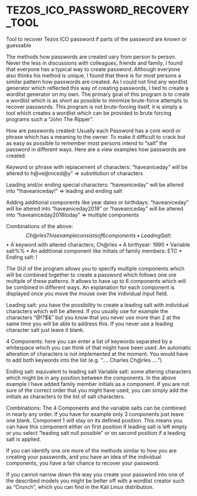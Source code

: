 # TEZOS_ICO_PASSWORD_RECOVERY_TOOL
Tool to recover Tezos ICO password if parts of the password are known or guessable 

The methods how passwords are created vary from person to person. Never the less in discussions with colleagues, friends and family, I found that everyone has a typical way to create password. Although everyone also thinks his method is unique, I found that there is for most persons a similar pattern how passwords are created. As I could not find any wordlist generator which reflected this way of creating passwords, I tied to create a wordlist generator on my own. The primary goal of this program is to create a wordlist which is as short as possible to minimize brute-force attempts to recover passwords. This program is not brute-forcing itself, it is simply a tool which creates a wordlist which can be provided to brute forcing programs such a “John The Ripper”.

How are passwords created:
Usually each Password has a core word or phrase which has a meaning to the owner. To make it difficult to crack but as easy as possible to remember most persons intend to “salt” the password in different ways. Here are a view examples how passwords are created.

Keyword or phrase with replacement of characters:
“haveaniceday” will be altered to h@ve@niced@y” => substitution of characters 

Leading and/or ending special characters:
“haveaniceday” will be altered into “!haveaniceday!” => leading and ending salt

Adding additional components like year dates or birthdays:
“haveaniceday” will be altered into “haveaniceday2018”   or
“haveaniceday” will be altered into “haveaniceday2018today” => multiple components

Combinations of the above:
$$Ch@rles%%1990ETC!
This example consists of 6 components
•	Leading Salt: $$
•	A keyword with altered characters; Ch@rles
•	A birthyear: 1990
•	Variable salt%%
•	An additional component like initials of family members: ETC
•	Ending salt: !

The GUI of the program allows you to specify multiple components which will be combined together to create a password which follows one ore multiple of these patterns. It allows to have up to 6 components which will be combined in different ways. An explanation for each component is displayed once you move the mouse over the individual input field.

Leading salt: you have the possibility to create a leading salt with individual characters which will be altered.   If you usually use for example the characters “@!?$&” but you know that you never use more than 2 at the same time you will be able to address this. If you never use a leading character salt just leave it blank.

4 Components: here you can enter a list of keywords separated by a whitespace which you can think of that might have been used. An automatic alteration of characters is not implemented at the moment. You would have to add both keywords into the list (e.g. “…. Charles Ch@rles ....”)

Ending salt: equivalent to leading salt
Variable salt: some altering characters which might be in any position between the components. In the above example I have added family member initials as a component. If you are not sure of the correct order that you might have used, you can simply add the initials as characters to the list of salt characters.

Combinations:
The 4 Components and the variable salts can be combined in nearly any order. If you have for example only 3 components just leave one blank. Component 1 will stay on its defined position. This means you can have this component either on first position if leading salt is left empty or you select “leading salt null possible” or on second position if a leading salt is applied.

If you can identify one ore more of the methods similar to how you are creating your passwords, and you have an idea of the individual components, you have a fair chance to recover your password.

If you cannot narrow down the way you create your password into one of the described models you might be better off with a wordlist creator such as “Crunch”, which you can find in the Kali Linux distribution.
